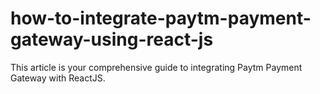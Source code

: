 # how-to-integrate-paytm-payment-gateway-using-react-js
This article is your comprehensive guide to integrating Paytm Payment Gateway with ReactJS.
